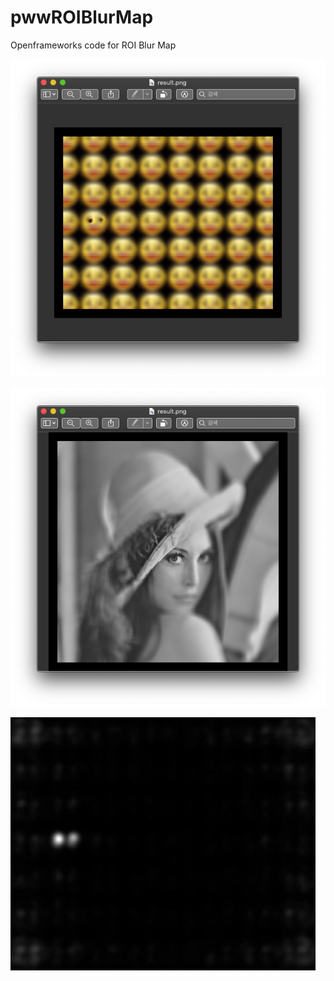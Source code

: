 # pwwROIBlurMap
Openframeworks code for ROI Blur Map

![sal BlurMap](https://github.com/bemoregt/pwwSaliencyBlurMap/blob/master/result2.png)

![sal blurmap](https://github.com/bemoregt/pwwSaliencyBlurMap/blob/master/result3.png)

![saliency Mask](https://github.com/bemoregt/pwwSaliencyBlurMap/blob/master/sal.png)
